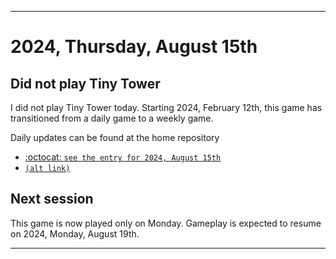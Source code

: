
***

# 2024, Thursday, August 15th

## Did not play Tiny Tower

<!-- TODO: For each weekly entry, make sure the date is correct. The day of the week should be modified in 4 places !-->

I did not play Tiny Tower today. Starting 2024, February 12th, this game has transitioned from a daily game to a weekly game.

Daily updates can be found at the home repository

- [:octocat: `see the entry for 2024, August 15th`](https://github.com/seanpm2001/SeansLifeArchive_Images_TinyTower/tree/master/tiny%20tower/2024/08_August/15/) 
- [`(alt link)`](/tiny%20tower/2024/08_August/15/)

## Next session

This game is now played only on Monday. Gameplay is expected to resume on 2024, Monday, August 19th.

***
